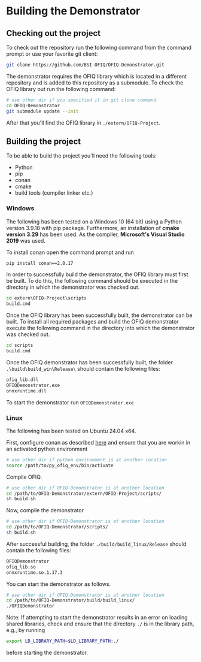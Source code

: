 # Building the Demonstrator

## Checking out the project

To check out the repository run the following command from the command prompt or use your favorite git client:

``` bash
git clone https://github.com/BSI-OFIQ/OFIQ-Demonstrator.git
```

The demonstrator requires the OFIQ library which is located in a different repository and is added to this repository as a submodule. To check the OFIQ library out run the following command:

``` bash
# use other dir if you specified it in git clone command
cd OFIQ-Demonstrator
git submodule update --init
```

After that you'll find the OFIQ library in `./extern/OFIQ-Project`.

## Building the project

To be able to build the project you'll need the following tools:

- Python
- pip
- conan
- cmake
- build tools (compiler linker etc.)

### Windows

The following has been tested on a Windows 10 (64 bit) using a Python version 3.9.18 with pip package. Furthermore, an installation
of **cmake version 3.29** has been used. As the compiler, **Microsoft's Visual Studio 2019** was used.

To install conan open the command prompt and run

``` cmd
pip install conan==2.0.17
```

In order to successfully build the demonstrator, the OFIQ library must first be built. To do this, the following command should be executed in the directory in which the demonstrator was checked out.

``` cmd
cd extern\OFIQ-Project\scripts
build.cmd
```

Once the OFIQ library has been successfully built, the demonstrator can be built. To install all required packages and build the OFIQ demonstrator execute the following command in the directory into which the demonstrator was checked out.

``` cmd
cd scripts
build.cmd
```

Once the OFIQ demonstrator has been successfully built, the folder `.\build\build_win\Release\` should contain the following files:

``` cmd
ofiq_lib.dll
OFIQDemonstrator.exe
onnxruntime.dll
```

To start the demonstrator run `OFIQDemonstrator.exe`

### Linux

The following has been tested on Ubuntu 24.04 x64. 

First, configure conan as described [here](https://github.com/BSI-OFIQ/OFIQ-Project/blob/main/BUILD.md#ubuntu-2404-x86_64) and ensure that you are workin in an activated python environment
 
``` bash
# use other dir if python environment is at another location
source /path/to/py_ofiq_env/bin/activate
```

Compile OFIQ.

``` bash
# use other dir if OFIQ-Demonstrator is at another location
cd /path/to/OFIQ-Demonstrator/extern/OFIQ-Project/scripts/
sh build.sh
```

Now, compile the demonstrator

``` bash
# use other dir if OFIQ-Demonstrator is at another location
cd /path/to/OFIQ-Demonstrator/scripts/
sh build.sh
```

After successful building, the folder `./build/build_linux/Release` should contain the following files:

``` bash
OFIQDemonstrator
ofiq_lib.so
onnxruntime.so.1.17.3
```

You can start the demonstrator as follows.

``` bash
# use other dir if OFIQ-Demonstrator is at another location
cd /path/to/OFIQ-Demonstrator/build/build_linux/
./OFIQDemonstrator
```

Note: If attempting to start the demonstrator results in an error on loading shared libraries, check and ensure that the directory `./` is in the library path, e.g., by running
``` bash
export LD_LIBRARY_PATH=$LD_LIBRARY_PATH:./
```
before starting the demonstrator.